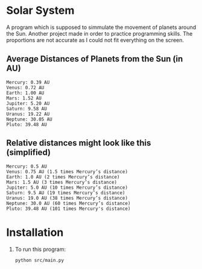 
# Solar System

A program which is supposed to simmulate the movement of planets around the Sun.
Another project made in order to practice programming skills.
The proportions are not accurate as I could not fit everything on the screen.

## Average Distances of Planets from the Sun (in AU)

    Mercury: 0.39 AU
    Venus: 0.72 AU
    Earth: 1.00 AU
    Mars: 1.52 AU
    Jupiter: 5.20 AU
    Saturn: 9.58 AU
    Uranus: 19.22 AU
    Neptune: 30.05 AU
    Pluto: 39.48 AU

## Relative distances might look like this (simplified)

    Mercury: 0.5 AU
    Venus: 0.75 AU (1.5 times Mercury’s distance)
    Earth: 1.0 AU (2 times Mercury’s distance)
    Mars: 1.5 AU (3 times Mercury’s distance)
    Jupiter: 5.0 AU (10 times Mercury’s distance)
    Saturn: 9.5 AU (19 times Mercury’s distance)
    Uranus: 19.0 AU (38 times Mercury’s distance)
    Neptune: 30.0 AU (60 times Mercury’s distance)
    Pluto: 39.48 AU (101 times Mercury's distance)

# Installation

1. To run this program:

    ```bash
    python src/main.py
    ```
